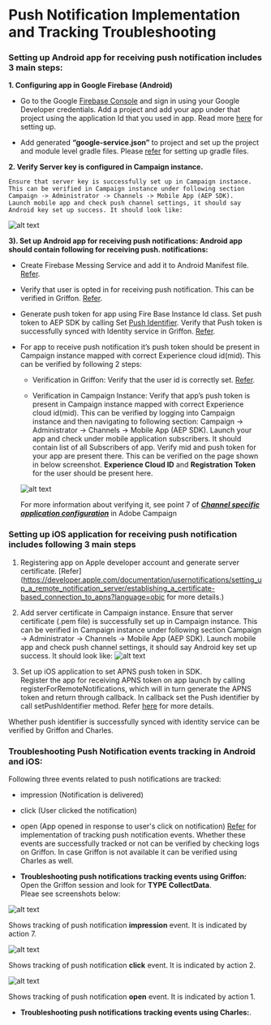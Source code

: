 #                         Push Notification Implementation and Tracking Troubleshooting
                         
### Setting up Android app for receiving push notification includes 3 main steps:

**1. Configuring app in Google Firebase (Android)**
   * Go to the Google [Firebase Console](https://console.firebase.google.com/) and sign in using your Google Developer credentials. Add a project and add your app under that project using the application Id that you used in app. Read more [here](https://firebase.google.com/docs/android/setup#console) for setting up.

  * Add generated **“google-service.json”** to project and set up the project and module level gradle files. Please 
  [refer](https://firebase.google.com/docs/android/setup#console) for setting up gradle files.

**2. Verify Server key is configured in Campaign instance.**

    Ensure that server key is successfully set up in Campaign instance.  
    This can be verified in Campaign instance under following section Campaign -> Administrator -> Channels -> Mobile App (AEP SDK).  
    Launch mobile app and check push channel settings, it should say Android key set up success. It should look like:
    
   ![alt text](https://github.com/shivam-tomar-sde/aep-sdks-documentation/blob/push-troubleshooting-document/.gitbook/assets/android_server_key.png "Server key configuration in Android.")
   
**3). Set up Android app for receiving push notifications: Android app should contain following for receiving push. 
notifications:**

  * Create Firebase Messing Service and add it to Android Manifest file. [Refer](https://firebase.google.com/docs/cloud-messaging/android/client).
  
  * Verify that user is opted in for receiving push notification. This can be verified in Griffon. [Refer](https://aep-sdks.gitbook.io/docs/resources/troubleshooting-guides/troubleshooting-push#ensure-user-opt-in-for-push-in-adobe-analytics).
  
  * Generate push token for app using Fire Base Instance Id class. Set push token to AEP SDK by calling Set [Push Identifier](https://aep-sdks.gitbook.io/docs/using-mobile-extensions/adobe-campaign-standard/adobe-campaign-standard-api-reference#set-up-push-messaging). Verify that Push token is successfully synced with Identity service in Griffon. [Refer](https://aep-sdks.gitbook.io/docs/resources/troubleshooting-guides/troubleshooting-push#verify-push-token-sync-with-the-experience-cloud-identity-service).

  * For app to receive push notification it’s push token should be present in Campaign instance mapped with correct Experience cloud id(mid). This can be verified by following 2 steps:
                 
    * Verification in Griffon: Verify that the user id is correctly set. [Refer](https://aep-sdks.gitbook.io/docs/resources/troubleshooting-guides/troubleshooting-push#confirm-that-the-user-id-is-correctly-set).

    * Verification in Campaign Instance: Verify that app’s push token is present in Campaign instance mapped with correct Experience cloud id(mid). This can be verified by logging into Campaign instance and then navigating to following section: Campaign -> Administrator -> Channels -> Mobile App (AEP SDK). Launch your app and check under mobile application subscribers. It should contain list of all Subscribers of app. Verify mid and push token for your app are present there. This can be verified on the page shown in below screenshot. **Experience Cloud ID** and **Registration Token** for the user should be present here.
    
    ![alt text](https://github.com/shivam-tomar-sde/aep-sdks-documentation/blob/push-troubleshooting-document/.gitbook/assets/campaign_app_subscriber_list.png "App subscriber list, verify mid and push token.")
    
    For more information about verifying it, see point 7 of [_**Channel specific application configuration**_](https://helpx.adobe.com/campaign/kb/configuring-app-sdk.html) in Adobe Campaign
    
    
### Setting up iOS application for receiving push notification includes following 3 main steps

1. Registering app on Apple developer account and generate server certificate. [Refer](https://developer.apple.com/documentation/usernotifications/setting_up_a_remote_notification_server/establishing_a_certificate-based_connection_to_apns?language=objc for more details.) 

2. Add server certificate in Campaign instance.
      Ensure that server certificate (.pem file) is successfully set up in Campaign instance. This can be verified in Campaign instance under following section Campaign -> Administrator -> Channels -> Mobile App (AEP SDK). Launch mobile app and check push channel settings, it should say Android key set up success. It should look like:
  ![alt text](https://github.com/shivam-tomar-sde/aep-sdks-documentation/blob/push-troubleshooting-document/.gitbook/assets/campaign_ios_cert_configured.png "Configured push certificate in Campaign.")
  
  3. Set up iOS application to set APNS push token in SDK.  
      Register the app for receiving APNS token on app launch by calling registerForRemoteNotifications, which will in turn    generate the APNS token and return through callback. In callback set the Push identifier by call setPushIdentifier method. Refer [here](https://aep-sdks.gitbook.io/docs/using-mobile-extensions/adobe-analytics-mobile-services#set-up-push-messaging) for more details.

Whether push identifier is successfully synced with identity service can be verified by Griffon and Charles.    
 
### Troubleshooting Push Notification events tracking in Android and iOS:  
Following three events related to push notifications are tracked: 
  * impression (Notification is delivered)
  * click (User clicked the notification)
  * open (App opened in response to user's click on notification) 
  [Refer](https://helpx.adobe.com/campaign/kb/push-tracking.html) for implementation of tracking push notification events.
  Whether these events are successfully tracked or not can be verified by checking logs on Griffon. In case Griffon is not     available it can be verified using Charles as well.
  
  * **Troubleshooting push notifications tracking events using Griffon:**  
      Open the Griffon session and look for **TYPE** **CollectData**.  
      Pleae see screenshots below:
  
   ![alt text](https://github.com/shivam-tomar-sde/aep-sdks-documentation/blob/push-troubleshooting-document/.gitbook/assets/push_tracking_impression.png "Shows Push notification impression tracking.")
   
   Shows tracking of push notification **impression** event. It is indicated by action 7.
   
   ![alt text](https://github.com/shivam-tomar-sde/aep-sdks-documentation/blob/push-troubleshooting-document/.gitbook/assets/push_tracking_click.png "Shows Push notification click tracking.")
   
   Shows tracking of push notification **click** event. It is indicated by action 2.
   
   ![alt text](https://github.com/shivam-tomar-sde/aep-sdks-documentation/blob/push-troubleshooting-document/.gitbook/assets/push_tracking_open.png "Shows Push notification open tracking.")
   
   Shows tracking of push notification **open** event. It is indicated by action 1.
  
  
  * **Troubleshooting push notifications tracking events using Charles:**. 
  



  


